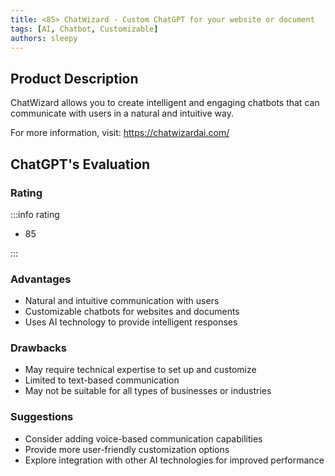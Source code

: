```yaml
---
title: <85> ChatWizard - Custom ChatGPT for your website or document
tags: [AI, Chatbot, Customizable]
authors: sleepy
---
```


## Product Description

ChatWizard allows you to create intelligent and engaging chatbots that can communicate with users in a natural and intuitive way.

For more information, visit: https://chatwizardai.com/

## ChatGPT's Evaluation

### Rating

:::info rating

- 85

:::

### Advantages

- Natural and intuitive communication with users
- Customizable chatbots for websites and documents
- Uses AI technology to provide intelligent responses


### Drawbacks

- May require technical expertise to set up and customize
- Limited to text-based communication
- May not be suitable for all types of businesses or industries

### Suggestions

- Consider adding voice-based communication capabilities
- Provide more user-friendly customization options
- Explore integration with other AI technologies for improved performance